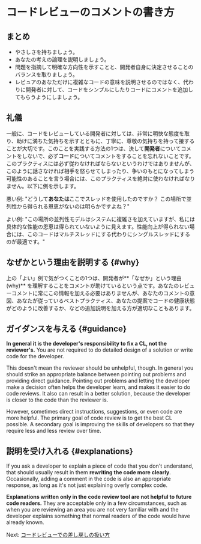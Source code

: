 # コードレビューのコメントの書き方



## まとめ

-   やさしさを持ちましょう。
-   あなたの考えの論理を説明しましょう。
-   問題を指摘して明確な方向性を示すことと、開発者自身に決定させることのバランスを取りましょう。
-   レビュアのあなただけに複雑なコードの意味を説明させるのではなく、代わりに開発者に対して、コードをシンプルにしたりコードにコメントを追加してもらうようにしましょう。

## 礼儀

一般に、コードをレビューしている開発者に対しては、非常に明快な態度を取り、助けに満ちた気持ちを示すとともに、丁寧に、尊敬の気持ちを持って接することが大切です。このことを実践する方法の1つは、決して**開発者**についてコメントをしないで、必ず**コード**についてコメントをすることを忘れないことです。このプラクティスには必ず従わなければならないというわけではありませんが、このように話さなければ相手を怒らせてしまったり、争いのもとになってしまう可能性のあることを言う場合には、このプラクティスを絶対に使わなければなりません。以下に例を示します。

悪い例: "どうして**あなたは**ここでスレッドを使用したのですか？ この場所で並列性から得られる恩恵がないのは明らかですよね？"

よい例: "この場所の並列性モデルはシステムに複雑さを加えていますが、私には具体的な性能の恩恵は得られていないように見えます。性能向上が得られない場合には、このコードはマルチスレッドにする代わりにシングルスレッドにするのが最適です。"

## なぜかという理由を説明する {#why}

上の「よい」例で気がつくことの1つは、開発者が**「なぜか」という理由 (why)** を理解することをコメントが助けているという点です。あなたのレビューコメントに常にこの情報を加える必要はありませんが、あなたのコメントの意図、あなたが従っているベストプラクティス、あなたの提案でコードの健康状態がどのように改善するか、などの追加説明を加える方が適切なこともあります。

## ガイダンスを与える {#guidance}

**In general it is the developer's responsibility to fix a CL, not the
reviewer's.** You are not required to do detailed design of a solution or write
code for the developer.

This doesn't mean the reviewer should be unhelpful, though. In general you
should strike an appropriate balance between pointing out problems and providing
direct guidance. Pointing out problems and letting the developer make a decision
often helps the developer learn, and makes it easier to do code reviews. It also
can result in a better solution, because the developer is closer to the code
than the reviewer is.

However, sometimes direct instructions, suggestions, or even code are more
helpful. The primary goal of code review is to get the best CL possible. A
secondary goal is improving the skills of developers so that they require less
and less review over time.

## 説明を受け入れる {#explanations}

If you ask a developer to explain a piece of code that you don't understand,
that should usually result in them **rewriting the code more clearly**.
Occasionally, adding a comment in the code is also an appropriate response, as
long as it's not just explaining overly complex code.

**Explanations written only in the code review tool are not helpful to future
code readers.** They are acceptable only in a few circumstances, such as when
you are reviewing an area you are not very familiar with and the developer
explains something that normal readers of the code would have already known.

Next: [コードレビューでの差し戻しの扱い方](pushback.md)
